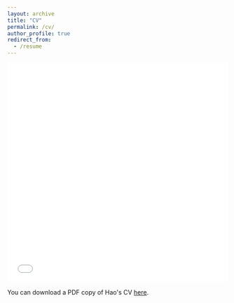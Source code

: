 ```yaml
---
layout: archive
title: "CV"
permalink: /cv/
author_profile: true
redirect_from:
  - /resume
---
```


<iframe src="/files/HaoCV_Oct2022.pdf" width="100%" height="500" frameborder="no" border="0" marginwidth="0" marginheight="0"></iframe>

You can download a PDF copy of Hao's CV [here](/files/HaoCV_Oct2022.pdf).

